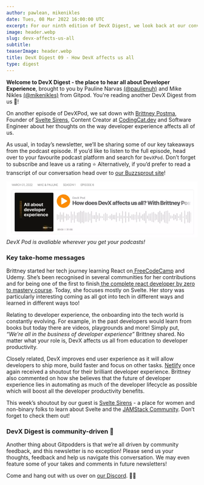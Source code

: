 ```yaml
---
author: pawlean, mikenikles
date: Tues, 08 Mar 2022 16:00:00 UTC
excerpt: For our ninth edition of DevX Digest, we look back at our conversation with Brittney Postma.
image: header.webp
slug: devx-affects-us-all
subtitle:
teaserImage: header.webp
title: DevX Digest 09 - How DevX affects us all
type: digest
---
```


<script context="module">
  export const prerender = true;
</script>

**Welcome to DevX Digest - the place to hear all about Developer Experience**, brought to you by Pauline Narvas [(@paulienuh)](https://twitter.com/paulienuh) and Mike Nikles [(@mikenikles)](https://twitter.com/mikenikles) from Gitpod. You're reading another DevX Digest from us 🎉!

On another episode of DevXPod, we sat down with [Brittney Postma](https://twitter.com/BrittneyPostma), Founder of [Svelte Sirens](https://sveltesirens.dev/), Content Creator at [CodingCat.dev](https://CodingCat.dev) and Software Engineer about her thoughts on the way developer experience affects all of us.

As usual, in today’s newsletter, we’ll be sharing some of our key takeaways from the podcast episode. If you’d like to listen to the full episode, head over to your favourite podcast platform and search for `DevXPod`. Don’t forget to subscribe and leave us a rating ⭐️ Alternatively, if you’d prefer to read a transcript of our conversation head over to [our Buzzsprout site](https://devxpod.buzzsprout.com/)!

![DevX Podcast Episode 1](../../../static/images/blog/devx-affects-us-all/podcast.webp)
_DevX Pod is avaliable wherever you get your podcasts!_

### Key take-home messages

Brittney started her tech journey learning React on[ FreeCodeCamp](https://www.freecodecamp.org/) and Udemy. She’s been recognised in several communities for her contributions and for being one of the first to finish[ the complete react developer by zero to mastery course](https://www.udemy.com/course/complete-react-native-mobile-development-zero-to-mastery-with-hooks/). Today, she focuses mostly on Svelte. Her story was particularly interesting coming as all got into tech in different ways and learned in different ways too!

Relating to developer experience, the onboarding into the tech world is constantly evolving. For example, in the past developers would learn from books but today there are videos, playgrounds and more! Simply put, _“We’re all in the business of developer experience”_ Brittney shared. No matter what your role is, DevX affects us all from education to developer productivity.

Closely related, DevX improves end user experience as it will allow developers to ship more, build faster and focus on other tasks. [Netlify](https://www.netlify.com/) once again received a shoutout for their brilliant developer experience. Brittney also commented on how she believes that the future of developer experience lies in automating as much of the developer lifecycle as possible which will boost all the developer productivity benefits.

This week’s shoutout by our guest is [Svelte Sirens](https://sveltesirens.dev/) - a place for women and non-binary folks to learn about Svelte and the [JAMStack Community](https://jamstack.org/community/). Don’t forget to check them out!

### DevX Digest is community-driven 🤝

Another thing about Gitpodders is that we’re all driven by community feedback, and this newsletter is no exception! Please send us your thoughts, feedback and help us navigate this conversation. We may even feature some of your takes and comments in future newsletters!

Come and hang out with us over on [our Discord](https://www.gitpod.io/chat). 👋🏼
